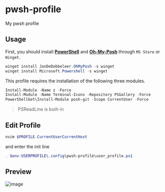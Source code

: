 # pwsh-profile
My pwsh profile

## Usage

First, you should install [**PowerShell**](https://www.microsoft.com/store/productId/9MZ1SNWT0N5D) and [**Oh-My-Posh**](https://apps.microsoft.com/store/detail/XP8K0HKJFRXGCK) through `MS Store` or `Winget`.

```powershell
winget install JanDeDobbeleer.OhMyPosh -s winget
winget install Microsoft.Powershell -s winget
```

This profile requires the installation of the following three modules.

```powershell
Install-Module -Name z -Force
Install-Module -Name Terminal-Icons -Repository PSGallery -Force
PowerShellGet\Install-Module posh-git -Scope CurrentUser -Force
```
> PSReadLine is built-in

## Edit Profile
```powershell
nvim $PROFILE.CurrentUserCurrentHost
```

and enter the init line
```ps1
. $env:USERPROFILE\.config\pwsh-profile\user_profile.ps1
```

## Preview

![image](https://user-images.githubusercontent.com/70067449/236636808-749ac5b4-54c1-455f-a38c-c87476d8bf74.png)
